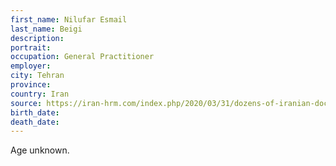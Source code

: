 ```yaml
---
first_name: Nilufar Esmail
last_name: Beigi
description: 
portrait: 
occupation: General Practitioner
employer: 
city: Tehran
province: 
country: Iran
source: https://iran-hrm.com/index.php/2020/03/31/dozens-of-iranian-doctors-died-during-irans-coronavirus-crisis/
birth_date: 
death_date: 
---
```


Age unknown.